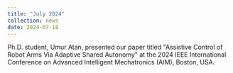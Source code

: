 ```yaml
---
title: "July 2024"
collection: news
date: 2024-07-18
---
```

Ph.D. student, Umur Atan, presented our paper titled "Assistive Control of Robot Arms Via Adaptive Shared Autonomy" at the 2024 IEEE International Conference on Advanced Intelligent Mechatronics (AIM), Boston, USA. 
